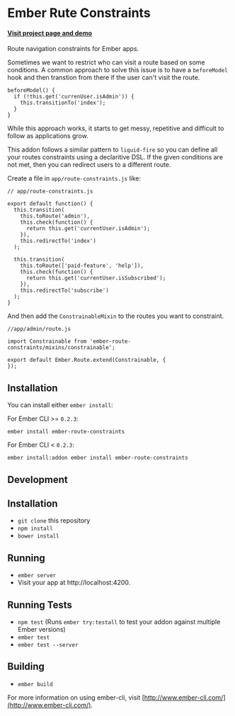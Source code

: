 # Ember Rute Constraints

#### [Visit project page and demo](http://envoy.github.io/ember-route-constraints/)

Route navigation constraints for Ember apps.

Sometimes we want to restrict who can visit a route based on some
conditions. A common approach to solve this issue is to have a
`beforeModel` hook and then transtion from there if the user can't
visit the route.


```
beforeModel() {
  if (!this.get('currenUser.isAdmin')) {
    this.transitionTo('index');
  }
}
```

While this approach works, it starts to get messy, repetitive and
difficult to follow as applications grow.

This addon follows a similar pattern to `liquid-fire` so you can
define all your routes constraints using a declaritive DSL. If the
given conditions are not met, then you can redirect users to a
different route.

Create a file in `app/route-constraints.js` like:


```
// app/route-constraints.js

export default function() {
  this.transition(
    this.toRoute('admin'),
    this.check(function() {
      return this.get('currentUser.isAdmin');
    }),
    this.redirectTo('index')
  );

  this.transition(
    this.toRoute(['paid-feature', 'help']),
    this.check(function() {
      return this.get('currentUser.isSubscribed');
    }),
    this.redirectTo('subscribe')
  );
}
```

And then add the `ConstrainableMixin` to the routes you want to constraint.

```
//app/admin/route.js

import Constrainable from 'ember-route-constraints/mixins/constrainable';

export default Ember.Route.extend(Constrainable, {
});
```

## Installation

You can install either `ember install`:

For Ember CLI >= `0.2.3`:

```shell
ember install ember-route-constraints
```

For Ember CLI < `0.2.3`:

```shell
ember install:addon ember install ember-route-constraints
```


## Development

## Installation

* `git clone` this repository
* `npm install`
* `bower install`

## Running

* `ember server`
* Visit your app at http://localhost:4200.

## Running Tests

* `npm test` (Runs `ember try:testall` to test your addon against multiple Ember versions)
* `ember test`
* `ember test --server`

## Building

* `ember build`

For more information on using ember-cli, visit [http://www.ember-cli.com/](http://www.ember-cli.com/).
